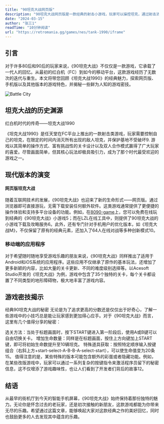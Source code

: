 ```yaml
---
title: "90坦克大战网页版"
description: "90坦克大战网页版是一款经典的射击小游戏，玩家可以操控坦克，通过射击消灭敌方坦克，同时保护己方基地。游戏操作简单，支持单人或双人模式。"
date: "2024-03-15"
author: "张三1"
readTime: "10分钟阅读"
url: "https://retromania.gg/games/nes/tank-1990/iframe"
---
```


## 引言
对于许多80后和90后的玩家来说，《90坦克大战》不仅仅是一款游戏，它承载了一代人的回忆。从最初的红白机（FC）到如今的移动平台，这款游戏经历了无数次的迭代与重生。本文将带您回顾《坦克大战1990》的经典魅力，探索网页版、手机版以及其他版本的游戏特色，并揭秘一些鲜为人知的游戏密技。

![Battle City](/images/Battle-City.jpg)

## 坦克大战的历史渊源

红白机时代的传奇——坦克大战1990

《坦克大战1990》是任天堂在FC平台上推出的一款射击类游戏，玩家需要控制自己的坦克，在限定的时间内消灭所有出现的敌人坦克，并保护基地不受破坏9. 游戏以其简单的操作方式、富有挑战性的关卡设计以及双人合作模式赢得了广大玩家的喜爱。尽管画面简单，但其核心玩法却极具吸引力，成为了那个时代最受欢迎的游戏之一。

## 现代版本的演变

#### 网页版坦克大战

随着互联网技术的发展，《90坦克大战》也迎来了新的生命形式——网页版。通过浏览器即可直接游玩，无需下载安装任何额外软件。这类游戏通常提供了更便捷的操作体验和支持多平台设备的功能。例如，在[8090-game](https://8090-game.online)上，您可以免费在线玩到经典的《90坦克大战》小游戏5；而在LZL在线工具中，则提供了90坦克大战的小游戏下载及攻略服务6。此外，还有专门针对手机用户的优化版本，如《坦克大战M》，不仅保留了原有的经典元素，还加入了64人在线对战等多种创新模式10。

### 移动端的应用程序

对于希望随时随地享受游戏乐趣的朋友来说，《90坦克大战》同样推出了适用于Android和iOS系统的应用程序。这些应用不仅继承了原作的基本玩法，还增加了更多新颖的内容，比如大量的关卡更新、不同的难度级别选择等。以Acesoft Studio开发的《坦克大战》为例，游戏中包含了35个独特的关卡，每个关卡都设置了不同类型的地形障碍物，极大地丰富了游戏内容。

## 游戏密技揭示

经典90坦克大战的秘密
无论是为了追求更高的分数还是仅仅出于好奇心，了解一些游戏中的小技巧总是能让玩家感到更加得心应手。对于《90坦克大战》而言，这里有几个值得分享的秘密：

选关方法：当处于标题画面时，按下START键进入第一阶段后，使用A或B键可以自由切换关卡。
增加生命数量：同样是在标题画面，按住上方向键加上START键，即可将初始生命数提升至10辆坦克。
特殊道具获取：按照特定顺序输入按键组合（右斜上方+start-select-A-B-B-A-select-start），可以使生命值变为20条15。
值得注意的是，某些特殊的版本可能包含额外的彩蛋或者隐藏功能。例如，在某些改版游戏中，玩家可以通过一系列复杂的按键指令来激活程序员留下的秘密信息，这不仅增添了游戏趣味性，也让人们看到了开发者们背后的故事12。

## 结语
从最早的街机厅到今天的智能手机屏幕，《90坦克大战》始终保持着那份独特的魅力。无论你是怀念过去的老玩家，还是初次接触的新朋友，这款游戏都能为你带来无尽的乐趣。希望通过这篇文章，能够唤起大家对这款经典之作的美好回忆，同时也鼓励更多的人去发现其中蕴含的乐趣。